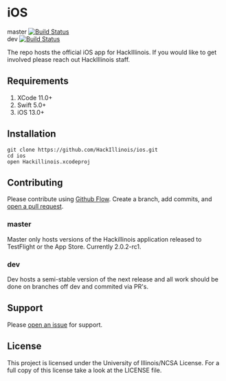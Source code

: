 # iOS
master [![Build Status](https://travis-ci.com/HackIllinois/iOS.svg?branch=master)](https://travis-ci.com/HackIllinois/iOS/tree/master)  
dev    [![Build Status](https://travis-ci.com/HackIllinois/iOS.svg?branch=dev)](https://travis-ci.com/HackIllinois/iOS/tree/dev)  

The repo hosts the official iOS app for HackIllinois. If you would like to get involved please reach out HackIllinois staff.

## Requirements
1. XCode 11.0+
2. Swift 5.0+
3. iOS 13.0+

## Installation #

``` shell
git clone https://github.com/HackIllinois/ios.git
cd ios
open Hackillinois.xcodeproj
```

## Contributing
Please contribute using [Github Flow](https://guides.github.com/introduction/flow/). Create a branch, add commits, and [open a pull request](https://github.com/HackIllinois/ios/compare/).

### master
Master only hosts versions of the Hackillinois application released to TestFlight or the App Store. Currently 2.0.2-rc1.

### dev
Dev hosts a semi-stable version of the next release and all work should be done on branches off dev and commited via PR's.

## Support
Please [open an issue](https://github.com/HackIllinois/ios/issues/new) for support.

## License
This project is licensed under the University of Illinois/NCSA License. For a full copy of this license take a look at the LICENSE file.
